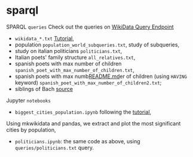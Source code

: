 # sparql

SPARQL `queries`
Check out the queries on [WikiData Query Endpoint](https://query.wikidata.org/)

- `wikidata_*.txt` [Tutorial](https://www.youtube.com/watch?v=b3ft3CzkLYk&ab_channel=WikimedianinResidence-UniversityofEdinburgh),
- population `population_world_subqueries.txt`, study of subqueries,
- study on italian politicians `politicians.txt`,
- Italian poets' family structure `all_relatives.txt`,
- spanish poets with max number of children `spanish_poet_with_max_number_of_children.txt`,
- spanish poets with max numb[README.md](README.md)er of children (using `HAVING` keyword) `spanish_poet_with_max_number_of_children2.txt`;
- siblings of Bach [source](https://en.wikibooks.org/wiki/SPARQL/Property_paths#:~:text=of%20this%20element-,Inverse,-link%5Bedit)

Jupyter `notebooks`

- `biggest_cities_population.ipynb` following the [tutorial](https://max-coding.medium.com/extract-structured-data-from-wikidata-using-python-and-sparql-query-987c3bff97be),

Using mkwikidata and pandas, we extract and plot the most significant cities by population,

- `politicians.ipynb`: the same code as above, using `queries/politicians.txt` query.
